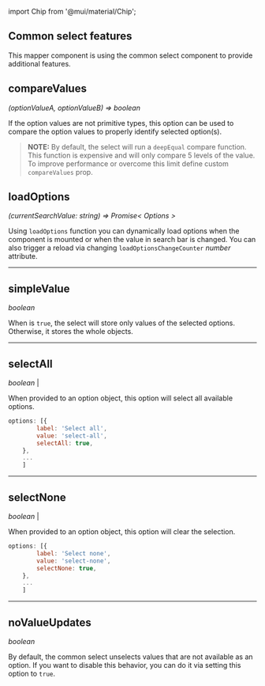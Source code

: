import Chip from '@mui/material/Chip';

## Common select features

This mapper component is using the common select component to provide additional features.

## compareValues

*(optionValueA, optionValueB) => boolean*

If the option values are not primitive types, this option can be used to compare the option values to properly identify selected option(s).

> **__NOTE:__** By default, the select will run a `deepEqual` compare function. This function is expensive and will only compare 5 levels of the value. To improve performance or overcome this limit define custom `compareValues` prop.

## loadOptions

*(currentSearchValue: string) => Promise< Options >*

Using `loadOptions` function you can dynamically load options when the component is mounted or when the value in search bar is changed. You can also trigger a reload via changing `loadOptionsChangeCounter` *number* attribute.

---

## simpleValue

*boolean*

When is `true`, the select will store only values of the selected options. Otherwise, it stores the whole objects.

---

## selectAll

*boolean* | <Chip label="Experimental" color="secondary" component="span" />

When provided to an option object, this option will select all available options.

```jsx
options: [{
        label: 'Select all',
        value: 'select-all',
        selectAll: true,
    },
    ...
    ]
```

---

## selectNone

*boolean* | <Chip label="Experimental" color="secondary" component="span" />


When provided to an option object, this option will clear the selection.

```jsx
options: [{
        label: 'Select none',
        value: 'select-none',
        selectNone: true,
    },
    ...
    ]
```

---

## noValueUpdates

*boolean*

By default, the common select unselects values that are not available as an option. If you want to disable this behavior, you can do it via setting this option to `true`.